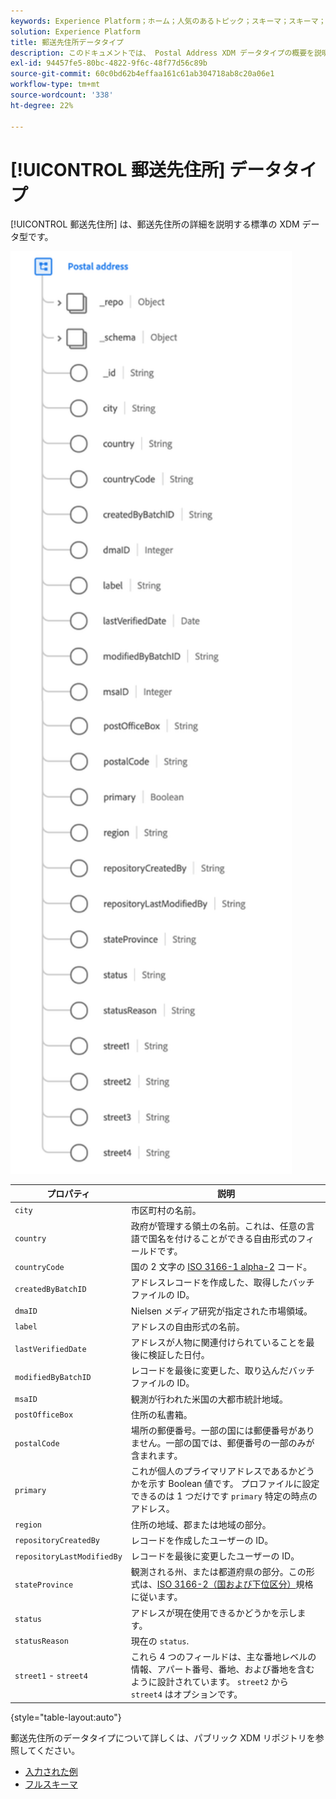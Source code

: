 ```yaml
---
keywords: Experience Platform；ホーム；人気のあるトピック；スキーマ；スキーマ；XDM；フィールド；スキーマ；スキーマ；スキーマ；アドレス；xdm:address；データ型；データ型；
solution: Experience Platform
title: 郵送先住所データタイプ
description: このドキュメントでは、 Postal Address XDM データタイプの概要を説明します。
exl-id: 94457fe5-80bc-4822-9f6c-48f77d56c89b
source-git-commit: 60c0bd62b4effaa161c61ab304718ab8c20a06e1
workflow-type: tm+mt
source-wordcount: '338'
ht-degree: 22%

---
```


# [!UICONTROL 郵送先住所] データタイプ

[!UICONTROL 郵送先住所] は、郵送先住所の詳細を説明する標準の XDM データ型です。

<img src="../images/data-types/postal-address.png" width="450" /><br />

| プロパティ | 説明 |
| --- | --- |
| `city` | 市区町村の名前。 |
| `country` | 政府が管理する領土の名前。これは、任意の言語で国名を付けることができる自由形式のフィールドです。 |
| `countryCode` | 国の 2 文字の <a href="https://datahub.io/core/country-list">ISO 3166-1 alpha-2</a> コード。 |
| `createdByBatchID` | アドレスレコードを作成した、取得したバッチファイルの ID。 |
| `dmaID` | Nielsen メディア研究が指定された市場領域。 |
| `label` | アドレスの自由形式の名前。 |
| `lastVerifiedDate` | アドレスが人物に関連付けられていることを最後に検証した日付。 |
| `modifiedByBatchID` | レコードを最後に変更した、取り込んだバッチファイルの ID。 |
| `msaID` | 観測が行われた米国の大都市統計地域。 |
| `postOfficeBox` | 住所の私書箱。 |
| `postalCode` | 場所の郵便番号。一部の国には郵便番号がありません。一部の国では、郵便番号の一部のみが含まれます。 |
| `primary` | これが個人のプライマリアドレスであるかどうかを示す Boolean 値です。 プロファイルに設定できるのは 1 つだけです `primary` 特定の時点のアドレス。 |
| `region` | 住所の地域、郡または地域の部分。 |
| `repositoryCreatedBy` | レコードを作成したユーザーの ID。 |
| `repositoryLastModifiedBy` | レコードを最後に変更したユーザーの ID。 |
| `stateProvince` | 観測される州、または都道府県の部分。この形式は、[ISO 3166-2（国および下位区分）](https://www.unece.org/cefact/locode/subdivisions.html)規格に従います。 |
| `status` | アドレスが現在使用できるかどうかを示します。 |
| `statusReason` | 現在の `status`. |
| `street1` - `street4` | これら 4 つのフィールドは、主な番地レベルの情報、アパート番号、番地、および番地を含むように設計されています。 `street2` から `street4` はオプションです。 |

{style="table-layout:auto"}

郵送先住所のデータタイプについて詳しくは、パブリック XDM リポジトリを参照してください。

* [入力された例](https://github.com/adobe/xdm/blob/master/components/datatypes/demographic/address.example.1.json)
* [フルスキーマ](https://github.com/adobe/xdm/blob/master/components/datatypes/demographic/address.schema.json)
